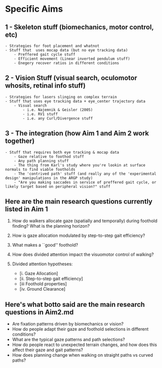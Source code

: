 # Specific Aims

[//]: # (## Aim 1 - Outdoor get a buncha real-world laser skeleton data)
[//]: # (## Aim 2 - Augmented Reality Ground Plane - lab based laser skeleton data )

## 1 - Skeleton stuff (biomechanics, motor control, etc) 
    - Strategies for foot placement and whatnot 
    - Stuff that  uses mocap data (but no eye tracking data)
        - Preffered gait cycle stuff
        - Efficient movement (Linear inverted pendulum stuff) 
        - Enegery recover ratios in different conditions

## 2 - Vision Stuff (visual search, oculomotor whosits, retinal info stuff) 
    - Strategies for lasers slinging on complex terrain
    - Stuff that uses eye tracking data + eye_center trajectory data
        - Visual search
            - i.e. Najemnik & Geisler (2005)
            - i.e. RV1 stuff
            - i.e. any Curl/Divergence stuff

## 3 - The integration (how Aim 1 and Aim 2 work together) 
    - Stuff that requires both eye tracking & mocap data
        - Gaze relative to foothod stuff
        - Any path planning stuff
        - The thing from Karl's study where you're lookin at surface normals to find viable footholds
        - The 'contrived path' stuff (and really any of the 'experimental design' manipulations in the ARGP study)
        - "Are you making saccades in service of preffered gait cycle, or likely target based on peripheral vision?" stuff


## Here are the main  research questions currently listed in Aim 1

1. How do walkers allocate gaze (spatially and temporally) during foothold finding? What is the planning horizon?

2. How is gaze allocation modulated by step-to-step gait efficiency?

3. What makes a ``good'' foothold?

5. How does divided attention impact the visuomotor control of walking?

6. Divided attention hypotheses:
    - [i. Gaze Allocation]
    - [ii. Step-to-step gait efficiency]
    - [iii Foothold properties]
    - [iv. Ground Clearance]


## Here's what botto said are the main research questions in Aim2.md
- Are fixation patterns driven by biomechanics or vision?
- How do people adapt their gaze and foothold selections in different conditions?
- What are the typical gaze patterns and path selections?
- How do people react to unexpected terrain changes, and how does this affect their gaze and gait patterns?
- How does planning change when walking on straight paths vs curved paths?